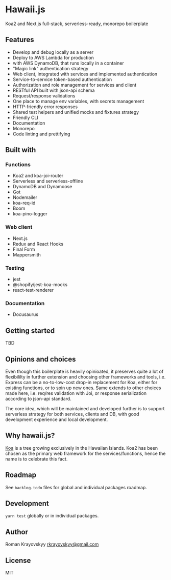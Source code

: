 # Hawaii.js 
Koa2 and Next.js full-stack, serverless-ready, monorepo boilerplate

## Features
* Develop and debug locally as a server
* Deploy to AWS Lambda for production
* with AWS DynamoDB, that runs locally in a container
* "Magic link" authentication strategy
* Web client, integrated with services and implemented authentication
* Service-to-service token-based authentication
* Authorization and role management for services and client
* RESTful API built with json-api schema
* Request/response validations
* One place to manage env variables, with secrets management
* HTTP-friendly error responses
* Shared test helpers and unified mocks and fixtures strategy
* Friendly CLI
* Documentation
* Monorepo
* Code linting and prettifying

## Built with
### Functions
* Koa2 and koa-joi-router
* Serverless and serverless-offline
* DynamoDB and Dynamoose
* Got
* Nodemailer
* koa-req-id
* Boom
* koa-pino-logger

### Web client
* Next.js
* Redux and React Hooks
* Final Form
* Mappersmith

### Testing
* jest
* @shopify/jest-koa-mocks
* react-test-renderer

### Documentation
* Docusaurus

## Getting started
TBD

## Opinions and choices
Even though this boilerplate is heavily opinioated, it preserves quite a lot of flexibililty in further extension and choosing other frameworks and tools, i.e. Express can be a no-to-low-cost drop-in replacement for Koa, either for existing functions, or to spin up new ones. Same extends to other choices made here, i.e. req/res validation with Joi, or response serialization according to json-api standard.

The core idea, which will be maintained and developed further is to support serverless strategy for both services, clients and DB, with good development experience and local development.

## Why hawaii.js?
[Koa](https://en.wikipedia.org/wiki/Acacia_koa) is a tree growing exclusively in the Hawaiian Islands. Koa2 has been chosen as the primary web framework for the services/functions, hence the name is to celebrate this fact.

## Roadmap
See `backlog.todo` files for global and individual packages roadmap.

## Development
`yarn test` globally or in individual packages.

## Author
Roman Krayovskyy rkrayovskyy@gmail.com

## License
MIT
